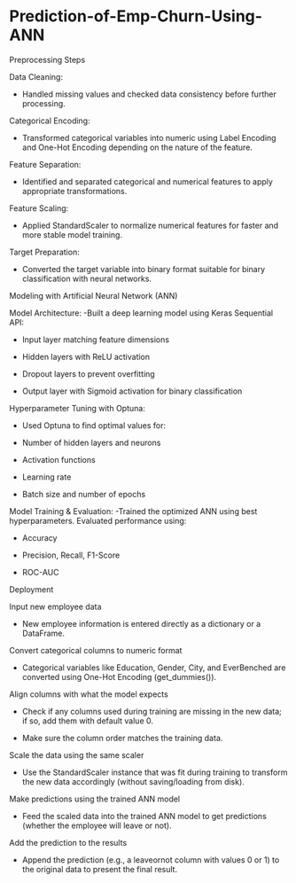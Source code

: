 # Prediction-of-Emp-Churn-Using-ANN

 Preprocessing Steps


 Data Cleaning:

- Handled missing values and checked data consistency before further processing.

 Categorical Encoding:

- Transformed categorical variables into numeric using Label Encoding and One-Hot Encoding depending on the nature of the feature.

 Feature Separation:

- Identified and separated categorical and numerical features to apply appropriate transformations.

 Feature Scaling:

- Applied StandardScaler to normalize numerical features for faster and more stable model training.

 Target Preparation:

- Converted the target variable into binary format suitable for binary classification with neural networks.


 Modeling with Artificial Neural Network (ANN)

 Model Architecture: -Built a deep learning model using Keras Sequential API:

- Input layer matching feature dimensions

- Hidden layers with ReLU activation

- Dropout layers to prevent overfitting

- Output layer with Sigmoid activation for binary classification

 Hyperparameter Tuning with Optuna:

- Used Optuna to find optimal values for:

- Number of hidden layers and neurons

- Activation functions

- Learning rate

- Batch size and number of epochs

 Model Training & Evaluation: -Trained the optimized ANN using best hyperparameters. Evaluated performance using:

- Accuracy

- Precision, Recall, F1-Score

- ROC-AUC




 Deployment

 Input new employee data

- New employee information is entered directly as a dictionary or a DataFrame.

 Convert categorical columns to numeric format

- Categorical variables like Education, Gender, City, and EverBenched are converted using One-Hot Encoding (get_dummies()).

 Align columns with what the model expects

- Check if any columns used during training are missing in the new data; if so, add them with default value 0.

- Make sure the column order matches the training data.

 Scale the data using the same scaler

- Use the StandardScaler instance that was fit during training to transform the new data accordingly (without saving/loading from disk).

 Make predictions using the trained ANN model

- Feed the scaled data into the trained ANN model to get predictions (whether the employee will leave or not).

 Add the prediction to the results

- Append the prediction (e.g., a leaveornot column with values 0 or 1) to the original data to present the final result.

